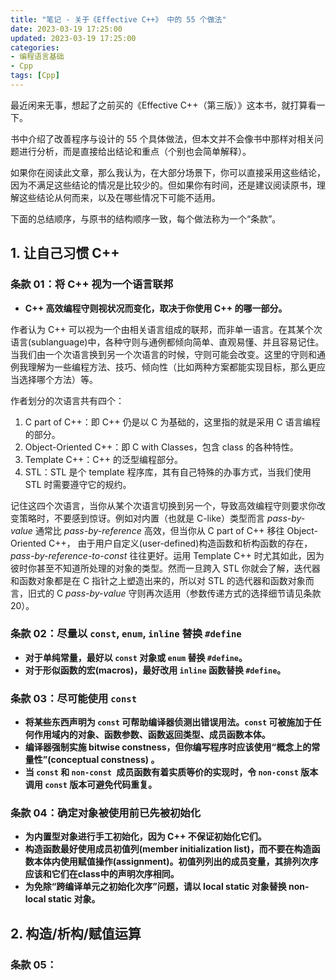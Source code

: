 ```yaml
---
title: "笔记 - 关于《Effective C++》 中的 55 个做法"
date: 2023-03-19 17:25:00
updated: 2023-03-19 17:25:00
categories:
- 编程语言基础
- Cpp
tags: [Cpp]
---
```




最近闲来无事，想起了之前买的《Effective C++（第三版）》这本书，就打算看一下。

书中介绍了改善程序与设计的 55 个具体做法，但本文并不会像书中那样对相关问题进行分析，而是直接给出结论和重点（个别也会简单解释）。

如果你在阅读此文章，那么我认为，在大部分场景下，你可以直接采用这些结论，因为不满足这些结论的情况是比较少的。但如果你有时间，还是建议阅读原书，理解这些结论从何而来，以及在哪些情况下可能不适用。

下面的总结顺序，与原书的结构顺序一致，每个做法称为一个“条款”。



## 1. 让自己习惯 C++

### 条款 01：将 C++ 视为一个语言联邦

* **C++ 高效编程守则视状况而变化，取决于你使用 C++ 的哪一部分。**

作者认为 C++ 可以视为一个由相关语言组成的联邦，而非单一语言。在其某个次语言(sublanguage)中，各种守则与通例都倾向简单、直观易懂、并且容易记住。当我们由一个次语言换到另一个次语言的时候，守则可能会改变。这里的守则和通例我理解为一些编程方法、技巧、倾向性（比如两种方案都能实现目标，那么更应当选择哪个方法）等。

作者划分的次语言共有四个：

1. C part of C++：即 C++ 仍是以 C 为基础的，这里指的就是采用 C 语言编程的部分。
2. Object-Oriented C++：即 C with Classes，包含 class 的各种特性。
3. Template C++：C++ 的泛型编程部分。
4. STL：STL 是个 template 程序库，其有自己特殊的办事方式，当我们使用 STL 时需要遵守它的规约。



记住这四个次语言，当你从某个次语言切换到另一个，导致高效编程守则要求你改变策略时，不要感到惊讶。例如对内置（也就是 C-like）类型而言 *pass-by-value* 通常比 *pass-by-reference* 高效，但当你从 C part of C++ 移往 Object-Oriented C++， 由于用户自定义(user-defined)构造函数和析构函数的存在，*pass-by-reference-to-const* 往往更好。运用 Template C++ 时尤其如此，因为彼时你甚至不知道所处理的对象的类型。然而一旦跨入 STL 你就会了解，迭代器和函数对象都是在 C 指针之上塑造出来的，所以对 STL 的选代器和函数对象而言，旧式的 C *pass-by-value* 守则再次适用（参数传递方式的选择细节请见条款 20）。





### 条款 02：尽量以 `const`, `enum`, `inline` 替换 `#define`



* **对于单纯常量，最好以 `const` 对象或 `enum` 替换 `#define`。**
* **对于形似函数的宏(macros)，最好改用 `inline` 函数替换 `#define`。**





### 条款 03：尽可能使用 `const`

* **将某些东西声明为 `const` 可帮助编译器侦测出错误用法。`const` 可被施加于任何作用域内的对象、函数参数、函数返回类型、成员函数本体。**
* **编译器强制实施 bitwise constness，但你编写程序时应该使用“概念上的常量性”(conceptual constness) 。**
* **当 `const` 和 `non-const `成员函数有着实质等价的实现时，令 `non-const` 版本调用 `const` 版本可避免代码重复。**



### 条款 04：确定对象被使用前已先被初始化

* **为内置型对象进行手工初始化，因为 C++ 不保证初始化它们。**
* **构造函数最好使用成员初值列(member initialization list)，而不要在构造函数本体内使用赋值操作(assignment)。初值列列出的成员变量，其排列次序应该和它们在class中的声明次序相同。**
* **为免除“跨编译单元之初始化次序”问题，请以 local static 对象替换 non-local static 对象。**



## 2. 构造/析构/赋值运算

### 条款 05：

